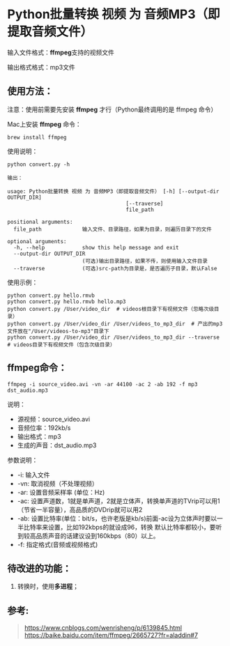 
# Python批量转换 视频 为 音频MP3（即提取音频文件）

输入文件格式：**ffmpeg**支持的视频文件

输出格式格式：mp3文件

## 使用方法：

注意：使用前需要先安装 **ffmpeg** 才行（Python最终调用的是 ffmpeg 命令）

Mac上安装 **ffmpeg** 命令：

```
brew install ffmpeg
```

使用说明：

```
python convert.py -h

输出：

usage: Python批量转换 视频 为 音频MP3（即提取音频文件） [-h] [--output-dir OUTPUT_DIR]
                                      [--traverse]
                                      file_path

positional arguments:
  file_path             输入文件、目录路径，如果为目录，则遍历目录下的文件

optional arguments:
  -h, --help            show this help message and exit
  --output-dir OUTPUT_DIR
                        (可选)输出目录路径，如果不传，则使用输入文件目录
  --traverse            (可选)src-path为目录是，是否遍历子目录，默认False

```

使用示例：

```
python convert.py hello.rmvb
python convert.py hello.rmvb hello.mp3
python convert.py /User/video_dir  # videos根目录下有视频文件（忽略次级目录）
python convert.py /User/video_dir /User/videos_to_mp3_dir  # 产出的mp3文件放在"/User/videos-to-mp3"目录下
python convert.py /User/video_dir /User/videos_to_mp3_dir --traverse  # videos目录下有视频文件（包含次级目录）
```



## ffmpeg命令：
  
```
ffmpeg -i source_video.avi -vn -ar 44100 -ac 2 -ab 192 -f mp3 dst_audio.mp3
```

说明： 

* 源视频：source_video.avi
* 音频位率：192kb/s
* 输出格式：mp3
* 生成的声音：dst_audio.mp3

参数说明：

* -i: 输入文件
* -vn: 取消视频（不处理视频）
* -ar: 设置音频采样率 (单位：Hz)
* -ac: 设置声道数，1就是单声道，2就是立体声，转换单声道的TVrip可以用1（节省一半容量），高品质的DVDrip就可以用2
* -ab: 设置比特率(单位：bit/s，也许老版是kb/s)前面-ac设为立体声时要以一半比特率来设置，比如192kbps的就设成96，转换 默认比特率都较小，要听到较高品质声音的话建议设到160kbps（80）以上。
* -f: 指定格式(音频或视频格式)


## 待改进的功能：

1. 转换时，使用**多进程**；


## 参考:

> <https://www.cnblogs.com/wenrisheng/p/6139845.html>  
> <https://baike.baidu.com/item/ffmpeg/2665727?fr=aladdin#7> 